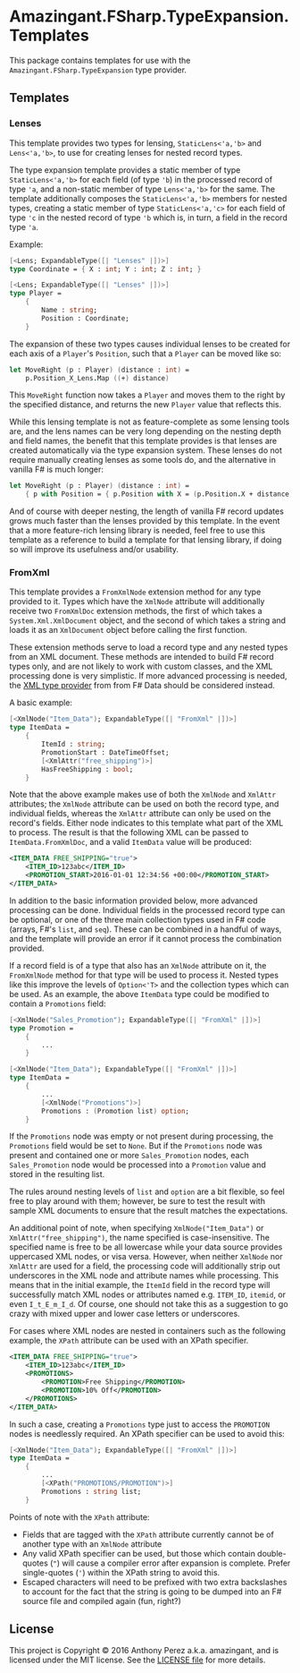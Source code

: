 Amazingant.FSharp.TypeExpansion.Templates
=========================================

This package contains templates for use with the
`Amazingant.FSharp.TypeExpansion` type provider.


Templates
---------

### Lenses

This template provides two types for lensing, `StaticLens<'a,'b>` and
`Lens<'a,'b>`, to use for creating lenses for nested record types.

The type expansion template provides a static member of type `StaticLens<'a,'b>`
for each field (of type `'b`) in the processed record of type `'a`, and a
non-static member of type `Lens<'a,'b>` for the same. The template additionally
composes the `StaticLens<'a,'b>` members for nested types, creating a static
member of type `StaticLens<'a,'c>` for each field of type `'c` in the nested
record of type `'b` which is, in turn, a field in the record type `'a`.

Example:

```FSharp
[<Lens; ExpandableType([| "Lenses" |])>]
type Coordinate = { X : int; Y : int; Z : int; }

[<Lens; ExpandableType([| "Lenses" |])>]
type Player =
    {
        Name : string;
        Position : Coordinate;
    }
```

The expansion of these two types causes individual lenses to be created for each
axis of a `Player`'s `Position`, such that a `Player` can be moved like so:

```FSharp
let MoveRight (p : Player) (distance : int) =
    p.Position_X_Lens.Map ((+) distance)
```

This `MoveRight` function now takes a `Player` and moves them to the right by
the specified distance, and returns the new `Player` value that reflects this.


While this lensing template is not as feature-complete as some lensing tools
are, and the lens names can be very long depending on the nesting depth and
field names, the benefit that this template provides is that lenses are created
automatically via the type expansion system. These lenses do not require
manually creating lenses as some tools do, and the alternative in vanilla F# is
much longer:

```FSharp
let MoveRight (p : Player) (distance : int) =
    { p with Position = { p.Position with X = (p.Position.X + distance) } }
```

And of course with deeper nesting, the length of vanilla F# record updates grows
much faster than the lenses provided by this template. In the event that a more
feature-rich lensing library is needed, feel free to use this template as a
reference to build a template for that lensing library, if doing so will improve
its usefulness and/or usability.


### FromXml

This template provides a `FromXmlNode` extension method for any type provided to
it. Types which have the `XmlNode` attribute will additionally receive two
`FromXmlDoc` extension methods, the first of which takes a
`System.Xml.XmlDocument` object, and the second of which takes a string and
loads it as an `XmlDocument` object before calling the first function.

These extension methods serve to load a record type and any nested types from an
XML document. These methods are intended to build F# record types only, and are
not likely to work with custom classes, and the XML processing done is very
simplistic. If more advanced processing is needed, the [XML type
provider][xml-provider] from from F# Data should be considered instead.

A basic example:

```FSharp
[<XmlNode("Item_Data"); ExpandableType([| "FromXml" |])>]
type ItemData =
    {
        ItemId : string;
        PromotionStart : DateTimeOffset;
        [<XmlAttr("free_shipping")>]
        HasFreeShipping : bool;
    }
```

Note that the above example makes use of both the `XmlNode` and `XmlAttr`
attributes; the `XmlNode` attribute can be used on both the record type, and
individual fields, whereas the `XmlAttr` attribute can only be used on the
record's fields. Either node indicates to this template what part of the XML to
process. The result is that the following XML can be passed to
`ItemData.FromXmlDoc`, and a valid `ItemData` value will be produced:

```XML
<ITEM_DATA FREE_SHIPPING="true">
    <ITEM_ID>123abc</ITEM_ID>
    <PROMOTION_START>2016-01-01 12:34:56 +00:00</PROMOTION_START>
</ITEM_DATA>
```

In addition to the basic information provided below, more advanced processing
can be done. Individual fields in the processed record type can be optional, or
one of the three main collection types used in F# code (arrays, F#'s `list`, and
`seq`). These can be combined in a handful of ways, and the template will
provide an error if it cannot process the combination provided.

If a record field is of a type that also has an `XmlNode` attribute on it, the
`FromXmlNode` method for that type will be used to process it. Nested types like
this improve the levels of `Option<'T>` and the collection types which can be
used. As an example, the above `ItemData` type could be modified to contain a
`Promotions` field:

```FSharp
[<XmlNode("Sales_Promotion"); ExpandableType([| "FromXml" |])>]
type Promotion =
    {
        ...
    }

[<XmlNode("Item_Data"); ExpandableType([| "FromXml" |])>]
type ItemData =
    {
        ...
        [<XmlNode("Promotions")>]
        Promotions : (Promotion list) option;
    }
```

If the `Promotions` node was empty or not present during processing, the
`Promotions` field would be set to `None`. But if the `Promotions` node was
present and contained one or more `Sales_Promotion` nodes, each
`Sales_Promotion` node would be processed into a `Promotion` value and stored in
the resulting list.

The rules around nesting levels of `list` and `option` are a bit flexible, so
feel free to play around with them; however, be sure to test the result with
sample XML documents to ensure that the result matches the expectations.

An additional point of note, when specifying `XmlNode("Item_Data")` or
`XmlAttr("free_shipping")`, the name specified is case-insensitive. The
specified name is free to be all lowercase while your data source provides
uppercased XML nodes, or visa versa. However, when neither `XmlNode` nor
`XmlAttr` are used for a field, the processing code will additionally strip out
underscores in the XML node and attribute names while processing. This means
that in the initial example, the `ItemId` field in the record type will
successfully match XML nodes or attributes named e.g. `ITEM_ID`, `itemid`, or
even `I_t_E_m_I_d`. Of course, one should not take this as a suggestion to go
crazy with mixed upper and lower case letters or underscores.


For cases where XML nodes are nested in containers such as the following
example, the `XPath` attribute can be used with an XPath specifier.

```XML
<ITEM_DATA FREE_SHIPPING="true">
    <ITEM_ID>123abc</ITEM_ID>
    <PROMOTIONS>
        <PROMOTION>Free Shipping</PROMOTION>
        <PROMOTION>10% Off</PROMOTION>
    </PROMOTIONS>
</ITEM_DATA>
```

In such a case, creating a `Promotions` type just to access the `PROMOTION`
nodes is needlessly required. An XPath specifier can be used to avoid this:

```FSharp
[<XmlNode("Item_Data"); ExpandableType([| "FromXml" |])>]
type ItemData =
    {
        ...
        [<XPath("PROMOTIONS/PROMOTION")>]
        Promotions : string list;
    }
```

Points of note with the `XPath` attribute:

* Fields that are tagged with the `XPath` attribute currently cannot be of
  another type with an `XmlNode` attribute
* Any valid XPath specifier can be used, but those which contain double-quotes
  (`"`) will cause a compiler error after expansion is complete. Prefer
  single-quotes (`'`) within the XPath string to avoid this.
* Escaped characters will need to be prefixed with two extra backslashes to
  account for the fact that the string is going to be dumped into an F# source
  file and compiled again (fun, right?)



License
-------

This project is Copyright © 2016 Anthony Perez a.k.a. amazingant, and is
licensed under the MIT license. See the [LICENSE file][license] for more
details.


[xml-provider]: https://fsharp.github.io/FSharp.Data/library/XmlProvider.html
[license]: https://github.com/amazingant/Amazingant.FSharp.TypeExpansion.Templates/blob/master/LICENSE

